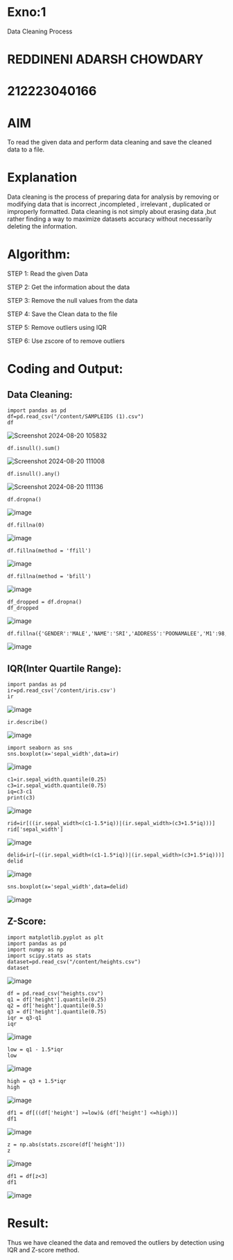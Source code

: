 # Exno:1
Data Cleaning Process
# REDDINENI ADARSH CHOWDARY 
# 212223040166
# AIM
To read the given data and perform data cleaning and save the cleaned data to a file.

# Explanation
Data cleaning is the process of preparing data for analysis by removing or modifying data that is incorrect ,incompleted , irrelevant , duplicated or improperly formatted. Data cleaning is not simply about erasing data ,but rather finding a way to maximize datasets accuracy without necessarily deleting the information.

# Algorithm:
STEP 1: Read the given Data

STEP 2: Get the information about the data

STEP 3: Remove the null values from the data

STEP 4: Save the Clean data to the file

STEP 5: Remove outliers using IQR

STEP 6: Use zscore of to remove outliers

# Coding and Output:
## Data Cleaning:
```
import pandas as pd
df=pd.read_csv("/content/SAMPLEIDS (1).csv")
df
```
![Screenshot 2024-08-20 105832](https://github.com/user-attachments/assets/cc502500-1e06-4b9c-a8aa-b7ef665ef0ef)

```
df.isnull().sum()
```
![Screenshot 2024-08-20 111008](https://github.com/user-attachments/assets/f36c78ab-7c9b-48a4-ac3f-427b27b9aaf8)

```
df.isnull().any()
```
![Screenshot 2024-08-20 111136](https://github.com/user-attachments/assets/2c478196-b344-42e6-8fea-17738951d1b2)

```
df.dropna()
```
![image](https://github.com/user-attachments/assets/18c475aa-b7a0-428e-8273-23641baa2143)

```
df.fillna(0)
```
![image](https://github.com/user-attachments/assets/3433c4f3-9178-45e4-b8b5-5b271242ba99)

```
df.fillna(method = 'ffill')
```
![image](https://github.com/user-attachments/assets/dc0ed96a-37ef-4000-8331-f79a4b8ad333)
```
df.fillna(method = 'bfill')
```
![image](https://github.com/user-attachments/assets/ce956411-81f4-4f45-9c07-a6fa1bbe58a6)

```
df_dropped = df.dropna()
df_dropped
```
![image](https://github.com/user-attachments/assets/15da5cb3-3b2f-445e-a758-83c05c57bac2)

```
df.fillna({'GENDER':'MALE','NAME':'SRI','ADDRESS':'POONAMALEE','M1':98,'M2':87,'M3':76,'M4':92,'TOTAL':305,'AVG':89.999999})
```
![image](https://github.com/user-attachments/assets/7da459ae-b31f-45ca-ba60-56b536af2d96)

## IQR(Inter Quartile Range):
```
import pandas as pd
ir=pd.read_csv('/content/iris.csv')
ir
```
![image](https://github.com/user-attachments/assets/519bb2b1-8d6b-402a-b9d0-739a6a1e1237)

```
ir.describe()
```
![image](https://github.com/user-attachments/assets/bb167155-e758-448f-8d1a-94a8116d9c47)

```
import seaborn as sns
sns.boxplot(x='sepal_width',data=ir)
```
![image](https://github.com/user-attachments/assets/39678f2b-6625-44d7-ab48-7fe54058d56e)

```
c1=ir.sepal_width.quantile(0.25)
c3=ir.sepal_width.quantile(0.75)
iq=c3-c1
print(c3)
```
![image](https://github.com/user-attachments/assets/54d17860-3829-4e64-8f06-c6aa758da18e)

```
rid=ir[((ir.sepal_width<(c1-1.5*iq))|(ir.sepal_width>(c3+1.5*iq)))]
rid['sepal_width']
```
![image](https://github.com/user-attachments/assets/3bebcdc0-c9b1-4fc4-8f9d-89067d596908)

```
delid=ir[~((ir.sepal_width<(c1-1.5*iq))|(ir.sepal_width>(c3+1.5*iq)))]
delid
```
![image](https://github.com/user-attachments/assets/b3999232-7877-4171-9e85-ebf3f46e6ea1)

```
sns.boxplot(x='sepal_width',data=delid)
```
![image](https://github.com/user-attachments/assets/096e1d91-a7e3-43d1-b656-ee68f3482663)

## Z-Score:
```
import matplotlib.pyplot as plt
import pandas as pd
import numpy as np
import scipy.stats as stats
dataset=pd.read_csv("/content/heights.csv")
dataset
```
![image](https://github.com/user-attachments/assets/af93173a-67ea-4f83-9374-d79f06f59a03)

```
df = pd.read_csv("heights.csv")
q1 = df['height'].quantile(0.25)
q2 = df['height'].quantile(0.5)
q3 = df['height'].quantile(0.75)
iqr = q3-q1
iqr
```
![image](https://github.com/user-attachments/assets/6be7abf8-0adc-4d9b-8020-d13f21d810a9)

```
low = q1 - 1.5*iqr
low
```
![image](https://github.com/user-attachments/assets/661d3847-9cd3-4d0f-9395-b483c849dc59)

```
high = q3 + 1.5*iqr
high
```
![image](https://github.com/user-attachments/assets/6524cea5-dfdc-417f-bdd4-07fc5acdae34)

```
df1 = df[((df['height'] >=low)& (df['height'] <=high))]
df1
```
![image](https://github.com/user-attachments/assets/5a2da5cd-6779-4dc7-88b0-c17bc8d204be)

```
z = np.abs(stats.zscore(df['height']))
z
```
![image](https://github.com/user-attachments/assets/5b0b7dd5-d77a-4bb5-9adb-16400ceea6d4)

```
df1 = df[z<3]
df1
```
![image](https://github.com/user-attachments/assets/c672751c-9c06-4712-a6db-a70a5b369fdf)

# Result:
Thus we have cleaned the data and removed the outliers by detection using IQR and Z-score method.
